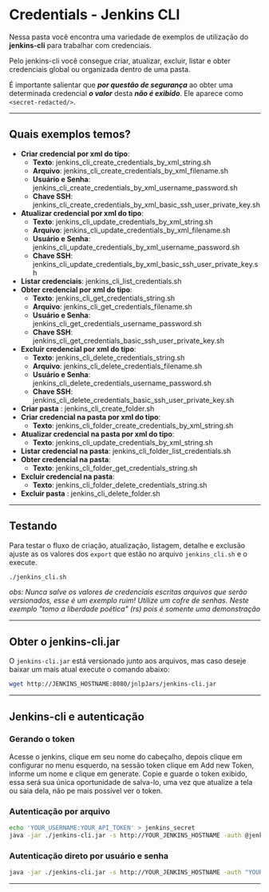 # Credentials - Jenkins CLI

Nessa pasta você encontra uma variedade de exemplos de utilização do **jenkins-cli** para trabalhar com credenciais. 

Pelo jenkins-cli você consegue criar, atualizar, excluir, listar e obter credenciais global ou organizada dentro de uma pasta.

É importante salientar que ***por questão de segurança*** ao obter uma determinada credencial ***o valor*** desta ***não é exibido***. Ele aparece como `<secret-redacted/>`.

---

## Quais exemplos temos?
- **Criar credencial por xml do tipo**:
    - **Texto**: jenkins_cli_create_credentials_by_xml_string.sh
    - **Arquivo**: jenkins_cli_create_credentials_by_xml_filename.sh
    - **Usuário e Senha**: jenkins_cli_create_credentials_by_xml_username_password.sh
    - **Chave SSH**: jenkins_cli_create_credentials_by_xml_basic_ssh_user_private_key.sh
- **Atualizar credencial por xml do tipo**:
    - **Texto**: jenkins_cli_update_credentials_by_xml_string.sh
    - **Arquivo**: jenkins_cli_update_credentials_by_xml_filename.sh
    - **Usuário e Senha**: jenkins_cli_update_credentials_by_xml_username_password.sh
    - **Chave SSH**: jenkins_cli_update_credentials_by_xml_basic_ssh_user_private_key.sh
- **Listar credenciais**: jenkins_cli_list_credentials.sh
- **Obter credencial por xml do tipo**:
    - **Texto**: jenkins_cli_get_credentials_string.sh
    - **Arquivo**: jenkins_cli_get_credentials_filename.sh
    - **Usuário e Senha**: jenkins_cli_get_credentials_username_password.sh
    - **Chave SSH**: jenkins_cli_get_credentials_basic_ssh_user_private_key.sh
- **Excluir credencial por xml do tipo**:
    - **Texto**: jenkins_cli_delete_credentials_string.sh
    - **Arquivo**: jenkins_cli_delete_credentials_filename.sh
    - **Usuário e Senha**: jenkins_cli_delete_credentials_username_password.sh
    - **Chave SSH**: jenkins_cli_delete_credentials_basic_ssh_user_private_key.sh
- **Criar pasta** : jenkins_cli_create_folder.sh
- **Criar credencial na pasta por xml do tipo**:
    - **Texto**: jenkins_cli_folder_create_credentials_by_xml_string.sh
- **Atualizar credencial na pasta por xml do tipo**:
    - **Texto**: jenkins_cli_update_credentials_by_xml_string.sh
- **Listar credencial na pasta**: jenkins_cli_folder_list_credentials.sh
- **Obter credencial na pasta**:
    - **Texto**: jenkins_cli_folder_get_credentials_string.sh
- **Excluir credencial na pasta**:
    - **Texto**: jenkins_cli_folder_delete_credentials_string.sh
- **Excluir pasta** : jenkins_cli_delete_folder.sh

---

## Testando

Para testar o fluxo de criação, atualização, listagem, detalhe e exclusão ajuste as os valores dos `export`  que estão no arquivo `jenkins_cli.sh` e o execute.

```bash
./jenkins_cli.sh
```

*obs: Nunca salve os valores de credenciais escritas arquivos que serão versionados, esse é um exemplo ruim! Utilize um cofre de senhas. Neste exemplo "tomo a liberdade poética" (rs) pois é somente uma demonstração*

---

## Obter o jenkins-cli.jar

O `jenkins-cli.jar` está versionado junto aos arquivos, mas caso deseje baixar um mais atual execute o comando abaixo:

```bash
wget http://JENKINS_HOSTNAME:8080/jnlpJars/jenkins-cli.jar
```

---

## Jenkins-cli e autenticação

### Gerando o token
Acesse o jenkins, clique em seu nome do cabeçalho, depois clique em configurar no menu esquerdo, na sessão token clique em Add new Token, informe um nome e clique em generate. Copie e guarde o token exibido, essa será sua única oportunidade de salva-lo, uma vez que atualize a tela ou saia dela, não pe mais possível ver o token.


### Autenticação por arquivo
```bash
echo 'YOUR_USERNAME:YOUR_API_TOKEN' > jenkins_secret
java -jar ./jenkins-cli.jar -s http://YOUR_JENKINS_HOSTNAME -auth @jenkins_secret help
```

### Autenticação direto por usuário e senha
```bash
java -jar ./jenkins-cli.jar -s http://YOUR_JENKINS_HOSTNAME -auth "YOUR_USERNAME:YOUR_API_TOKEN" help
```

---